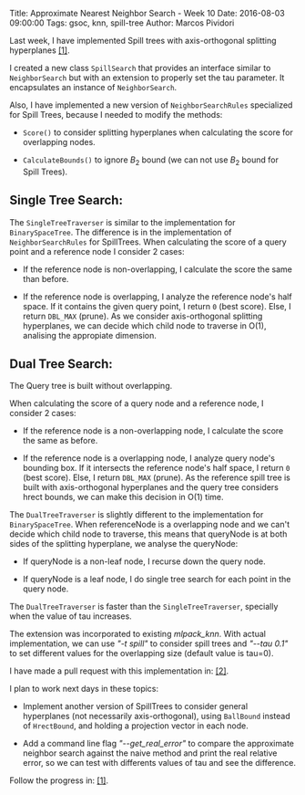 Title: Approximate Nearest Neighbor Search - Week 10
Date: 2016-08-03 09:00:00
Tags: gsoc, knn, spill-tree
Author: Marcos Pividori

Last week, I have implemented Spill trees with axis-orthogonal splitting hyperplanes [[1]](https://github.com/MarcosPividori/mlpack/tree/spill-trees/src/mlpack/core/tree/spill_tree).

I created a new class `SpillSearch` that provides an interface similar to `NeighborSearch` but with an extension to properly set the tau parameter. It encapsulates an instance of `NeighborSearch`.

Also, I have implemented a new version of `NeighborSearchRules` specialized for Spill Trees, because I needed to modify the methods:

 + `Score()` to consider splitting hyperplanes when calculating the score for overlapping nodes.

 + `CalculateBounds()` to ignore $B_2$ bound (we can not use $B_2$ bound for Spill Trees).

## Single Tree Search:

The `SingleTreeTraverser` is similar to the implementation for `BinarySpaceTree`.
The difference is in the implementation of `NeighborSearchRules` for SpillTrees.
When calculating the score of a query point and a reference node I consider 2 cases:

 + If the reference node is non-overlapping, I calculate the score the same than before.

 + If the reference node is overlapping, I analyze the reference node's half space. If it contains the given query point, I return `0` (best score). Else, I return `DBL_MAX` (prune). As we consider axis-orthogonal splitting hyperplanes, we can decide which child node to traverse in O(1), analising the appropiate dimension.

## Dual Tree Search:

The Query tree is built without overlapping.

When calculating the score of a query node and a reference node, I consider 2 cases:

 + If the reference node is a non-overlapping node, I calculate the score the same as before.

 + If the reference node is a overlapping node, I analyze query node's bounding box. If it intersects the reference node's half space, I return `0` (best score). Else, I return `DBL_MAX` (prune). As the reference spill tree is built with axis-orthogonal hyperplanes and the query tree considers hrect bounds, we can make this decision in O(1) time.

The `DualTreeTraverser` is slightly different to the implementation for `BinarySpaceTree`. When referenceNode is a overlapping node and we can't decide which child node to traverse, this means that queryNode is at both sides of the splitting hyperplane, we analyse the queryNode:

 + If queryNode is a non-leaf node, I recurse down the query node.

 + If queryNode is a leaf node, I do single tree search for each point in the query node.

The `DualTreeTraverser` is faster than the `SingleTreeTraverser`, specially when the value of tau increases.

The extension was incorporated to existing *mlpack_knn*. With actual implementation, we can use *"-t spill"* to consider spill trees and *"--tau 0.1"* to set different values for the overlapping size (default value is tau=0).

I have made a pull request with this implementation in: [[2]](https://github.com/mlpack/mlpack/pull/747).

I plan to work next days in these topics:

 + Implement another version of SpillTrees to consider general hyperplanes (not necessarily axis-orthogonal), using `BallBound` instead of `HrectBound`, and holding a projection vector in each node.

 + Add a command line flag *"--get_real_error"* to compare the approximate neighbor search against the naive method and print the real relative error, so we can test with differents values of tau and see the difference.

Follow the progress in: [[1]](https://github.com/MarcosPividori/mlpack/tree/spill-trees/src/mlpack/core/tree/spill_tree).
